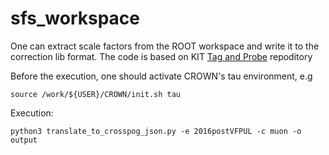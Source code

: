 # sfs_workspace
One can extract scale factors from the ROOT workspace and write it to the correction lib format. The code is based on KIT  [Tag and Probe](https://github.com/KIT-CMS/TagAndProbe) repoditory

Before the execution, one should activate CROWN's tau environment, e.g

```
source /work/${USER}/CROWN/init.sh tau
```

Execution: 

```
python3 translate_to_crosspog_json.py -e 2016postVFPUL -c muon -o output
```
